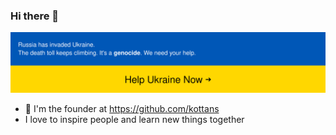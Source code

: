 ### Hi there 👋

[![Stand With Ukraine](https://raw.githubusercontent.com/vshymanskyy/StandWithUkraine/main/banner2-direct.svg)](https://stand-with-ukraine.pp.ua)

- 🔭  I'm the founder at https://github.com/kottans
- I love to inspire people and learn new things together

<!--
**suchov/suchov** is a ✨ _special_ ✨ repository because its `README.md` (this file) appears on your GitHub profile.

-->
